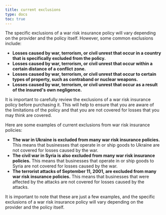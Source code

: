 ```yaml
---
title: current exclusions
type: docs
toc: true
---
```


The specific exclusions of a war risk insurance policy will vary depending on the provider and the policy itself. However, some common exclusions include:

* **Losses caused by war, terrorism, or civil unrest that occur in a country that is specifically excluded from the policy.**
* **Losses caused by war, terrorism, or civil unrest that occur within a certain distance of a conflict zone.**
* **Losses caused by war, terrorism, or civil unrest that occur to certain types of property, such as contraband or nuclear weapons.**
* **Losses caused by war, terrorism, or civil unrest that occur as a result of the insured's own negligence.**

It is important to carefully review the exclusions of a war risk insurance policy before purchasing it. This will help to ensure that you are aware of the limitations of the policy and that you are not covered for losses that you may think are covered.

Here are some examples of current exclusions from war risk insurance policies:

* **The war in Ukraine is excluded from many war risk insurance policies.** This means that businesses that operate in or ship goods to Ukraine are not covered for losses caused by the war.
* **The civil war in Syria is also excluded from many war risk insurance policies.** This means that businesses that operate in or ship goods to Syria are not covered for losses caused by the war.
* **The terrorist attacks of September 11, 2001, are excluded from many war risk insurance policies.** This means that businesses that were affected by the attacks are not covered for losses caused by the attacks.

It is important to note that these are just a few examples, and the specific exclusions of a war risk insurance policy will vary depending on the provider and the policy itself.
